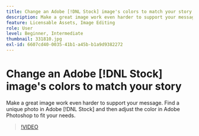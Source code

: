 ```yaml
---
title: Change an Adobe [!DNL Stock] image's colors to match your story
description: Make a great image work even harder to support your message. Find a unique photo in Adobe [!DNL Stock] and then adjust the color in Adobe Photoshop to fit your needs
feature: Licensable Assets, Image Editing
role: User
level: Beginner, Intermediate
thumbnail: 331810.jpg
exl-id: 6607cd40-0035-41b1-a45b-b1a9d9382272
---
```

# Change an Adobe [!DNL Stock] image's colors to match your story

Make a great image work even harder to support your message. Find a unique photo in Adobe [!DNL Stock] and then adjust the color in Adobe Photoshop to fit your needs.

>[!VIDEO](https://video.tv.adobe.com/v/331810?hidetitle=true)
